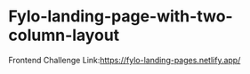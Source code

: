 # Fylo-landing-page-with-two-column-layout
Frontend Challenge 
Link:https://fylo-landing-pages.netlify.app/
